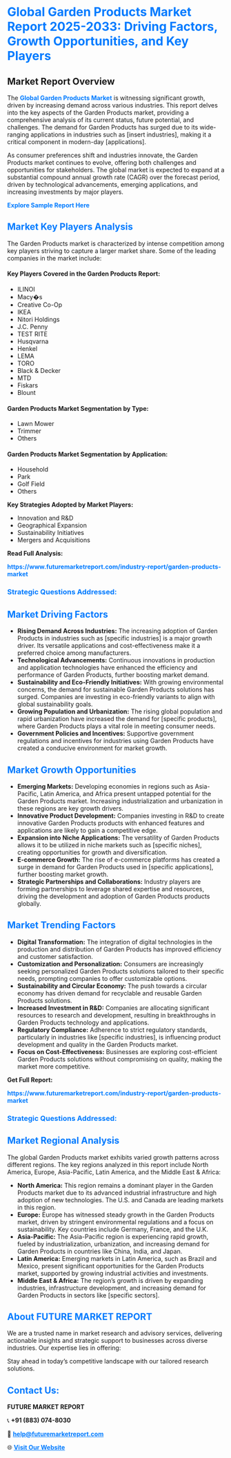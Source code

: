 <h1 style="color: #007BFF;">Global Garden Products Market Report 2025-2033: Driving Factors, Growth Opportunities, and Key Players</h1>

<section id="overview">
<h2>Market Report Overview</h2>
<p>The <a href="https://www.futuremarketreport.com/industry-report/garden-products-market" style="color: #007BFF; text-decoration: none;"><strong>Global Garden Products Market</strong></a> is witnessing significant growth, driven by increasing demand across various industries. This report delves into the key aspects of the Garden Products market, providing a comprehensive analysis of its current status, future potential, and challenges. The demand for Garden Products has surged due to its wide-ranging applications in industries such as [insert industries], making it a critical component in modern-day [applications].</p>
<p>As consumer preferences shift and industries innovate, the Garden Products market continues to evolve, offering both challenges and opportunities for stakeholders. The global market is expected to expand at a substantial compound annual growth rate (CAGR) over the forecast period, driven by technological advancements, emerging applications, and increasing investments by major players.</p>
</section>

<section id="overview">
<p><a href="https://www.futuremarketreport.com/request-sample/reportId=62958" style="color: #007BFF; text-decoration: none;"><strong>Explore Sample Report Here</strong></a></p>
</section>

<section id="key-players">
<h2 style="color: #007BFF;">Market Key Players Analysis</h2>
<p>The Garden Products market is characterized by intense competition among key players striving to capture a larger market share. Some of the leading companies in the market include:</p>
<h4>Key Players Covered in the Garden Products Report:</h4>
<ul><li>ILINOI</li><li>Macy�s</li><li>Creative Co-Op</li><li>IKEA</li><li>Nitori Holdings</li><li>J.C. Penny</li><li>TEST RITE</li><li>Husqvarna</li><li>Henkel</li><li>LEMA</li><li>TORO</li><li>Black &amp; Decker</li><li>MTD</li><li>Fiskars</li><li>Blount</li></ul>
<h4>Garden Products Market Segmentation by Type:</h4>
<ul><li>Lawn Mower</li><li>Trimmer</li><li>Others</li></ul>

<h4>Garden Products Market Segmentation by Application:</h4>
<ul><li>Household</li><li>Park</li><li>Golf Field</li><li>Others</li></ul>
<p><strong>Key Strategies Adopted by Market Players:</strong></p>
<ul>
<li>Innovation and R&D</li>
<li>Geographical Expansion</li>
<li>Sustainability Initiatives</li>
<li>Mergers and Acquisitions</li>
</ul>
</section>

<section>
<p><strong>Read Full Analysis: </strong></p><a href="https://www.futuremarketreport.com/industry-report/garden-products-market" style="color: #007BFF; text-decoration: none;"><strong>https://www.futuremarketreport.com/industry-report/garden-products-market</strong></a>
<h3 style="color: #007BFF;">Strategic Questions Addressed:</h3>
</section>

<section id="driving-factors">
<h2 style="color: #007BFF;">Market Driving Factors</h2>
<ul>
<li><strong>Rising Demand Across Industries:</strong> The increasing adoption of Garden Products in industries such as [specific industries] is a major growth driver. Its versatile applications and cost-effectiveness make it a preferred choice among manufacturers.</li>
<li><strong>Technological Advancements:</strong> Continuous innovations in production and application technologies have enhanced the efficiency and performance of Garden Products, further boosting market demand.</li>
<li><strong>Sustainability and Eco-Friendly Initiatives:</strong> With growing environmental concerns, the demand for sustainable Garden Products solutions has surged. Companies are investing in eco-friendly variants to align with global sustainability goals.</li>
<li><strong>Growing Population and Urbanization:</strong> The rising global population and rapid urbanization have increased the demand for [specific products], where Garden Products plays a vital role in meeting consumer needs.</li>
<li><strong>Government Policies and Incentives:</strong> Supportive government regulations and incentives for industries using Garden Products have created a conducive environment for market growth.</li>
</ul>
</section>

<section id="growth-opportunities">
<h2 style="color: #007BFF;">Market Growth Opportunities</h2>
<ul>
<li><strong>Emerging Markets:</strong> Developing economies in regions such as Asia-Pacific, Latin America, and Africa present untapped potential for the Garden Products market. Increasing industrialization and urbanization in these regions are key growth drivers.</li>
<li><strong>Innovative Product Development:</strong> Companies investing in R&D to create innovative Garden Products products with enhanced features and applications are likely to gain a competitive edge.</li>
<li><strong>Expansion into Niche Applications:</strong> The versatility of Garden Products allows it to be utilized in niche markets such as [specific niches], creating opportunities for growth and diversification.</li>
<li><strong>E-commerce Growth:</strong> The rise of e-commerce platforms has created a surge in demand for Garden Products used in [specific applications], further boosting market growth.</li>
<li><strong>Strategic Partnerships and Collaborations:</strong> Industry players are forming partnerships to leverage shared expertise and resources, driving the development and adoption of Garden Products products globally.</li>
</ul>
</section>

<section id="trending-factors">
<h2 style="color: #007BFF;">Market Trending Factors</h2>
<ul>
<li><strong>Digital Transformation:</strong> The integration of digital technologies in the production and distribution of Garden Products has improved efficiency and customer satisfaction.</li>
<li><strong>Customization and Personalization:</strong> Consumers are increasingly seeking personalized Garden Products solutions tailored to their specific needs, prompting companies to offer customizable options.</li>
<li><strong>Sustainability and Circular Economy:</strong> The push towards a circular economy has driven demand for recyclable and reusable Garden Products solutions.</li>
<li><strong>Increased Investment in R&D:</strong> Companies are allocating significant resources to research and development, resulting in breakthroughs in Garden Products technology and applications.</li>
<li><strong>Regulatory Compliance:</strong> Adherence to strict regulatory standards, particularly in industries like [specific industries], is influencing product development and quality in the Garden Products market.</li>
<li><strong>Focus on Cost-Effectiveness:</strong> Businesses are exploring cost-efficient Garden Products solutions without compromising on quality, making the market more competitive.</li>
</ul>
</section>

<section>
<p><strong>Get Full Report: </strong></p><a href="https://www.futuremarketreport.com/industry-report/garden-products-market" style="color: #007BFF; text-decoration: none;"><strong>https://www.futuremarketreport.com/industry-report/garden-products-market</strong></a>
<h3 style="color: #007BFF;">Strategic Questions Addressed:</h3>
</section>


<section id="regional-analysis">
<h2 style="color: #007BFF;">Market Regional Analysis</h2>
<p>The global Garden Products market exhibits varied growth patterns across different regions. The key regions analyzed in this report include North America, Europe, Asia-Pacific, Latin America, and the Middle East & Africa:</p>
<ul>
<li><strong>North America:</strong> This region remains a dominant player in the Garden Products market due to its advanced industrial infrastructure and high adoption of new technologies. The U.S. and Canada are leading markets in this region.</li>
<li><strong>Europe:</strong> Europe has witnessed steady growth in the Garden Products market, driven by stringent environmental regulations and a focus on sustainability. Key countries include Germany, France, and the U.K.</li>
<li><strong>Asia-Pacific:</strong> The Asia-Pacific region is experiencing rapid growth, fueled by industrialization, urbanization, and increasing demand for Garden Products in countries like China, India, and Japan.</li>
<li><strong>Latin America:</strong> Emerging markets in Latin America, such as Brazil and Mexico, present significant opportunities for the Garden Products market, supported by growing industrial activities and investments.</li>
<li><strong>Middle East & Africa:</strong> The region’s growth is driven by expanding industries, infrastructure development, and increasing demand for Garden Products in sectors like [specific sectors].</li>
</ul>
</section>

<footer>
<h2 style="color: #007BFF;">About FUTURE MARKET REPORT</h2>
<p>We are a trusted name in market research and advisory services, delivering actionable insights and strategic support to businesses across diverse industries. Our expertise lies in offering:</p>

<p>Stay ahead in today’s competitive landscape with our tailored research solutions.</p>

<h2 style="color: #007BFF;">Contact Us:</h2>
<p><strong>FUTURE MARKET REPORT</strong></p>
<p>📞 <strong>+91 (883) 074-8030</strong></p>
<p>📧 <strong><a href="mailto:help@futuremarketreport.com" style="color: #007BFF;">help@futuremarketreport.com</a></strong></p>
<p>🌐 <strong><a href="https://www.futuremarketreport.com/" style="color: #007BFF;">Visit Our Website</a></strong></p>
</footer>